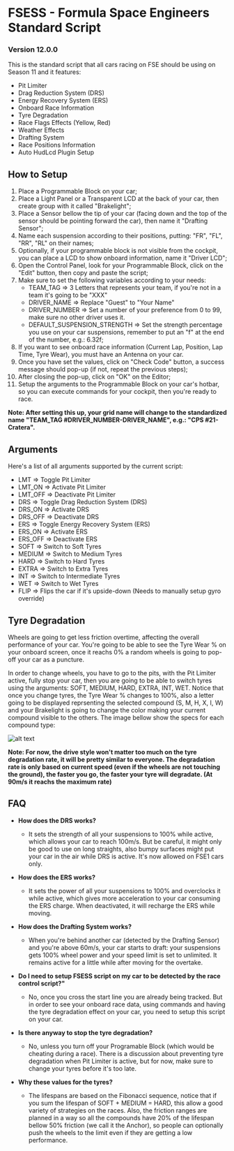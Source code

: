 # FSESS - Formula Space Engineers Standard Script

### Version 12.0.0

This is the standard script that all cars racing on FSE should be using on Season 11 and it features:
- Pit Limiter
- Drag Reduction System (DRS)
- Energy Recovery System (ERS)
- Onboard Race Information
- Tyre Degradation
- Race Flags Effects (Yellow, Red)
- Weather Effects
- Drafting System
- Race Positions Information
- Auto HudLcd Plugin Setup

## How to Setup
1. Place a Programmable Block on your car;
2. Place a Light Panel or a Transparent LCD at the back of your car, then create group with it called "Brakelight";
3. Place a Sensor bellow the tip of your car (facing down and the top of the sensor should be pointing forward the car), then name it "Drafting Sensor";
4. Name each suspension according to their positions, putting: "FR", "FL", "RR", "RL" on their names;
5. Optionally, if your programmable block is not visible from the cockpit, you can place a LCD to show onboard information, name it "Driver LCD";
6. Open the Control Panel, look for your Programmable Block, click on the "Edit" button, then copy and paste the script;
7. Make sure to set the following variables according to your needs:
   - TEAM_TAG => 3 Letters that represents your team, if you're not in a team it's going to be "XXX"
   - DRIVER_NAME => Replace "Guest" to "Your Name"
   - DRIVER_NUMBER => Set a number of your preference from 0 to 99, make sure no other driver uses it.
   - DEFAULT_SUSPENSION_STRENGTH => Set the strength percentage you use on your car suspensions, remember to put an "f" at the end of the number, e.g.: 6.32f;
8. If you want to see onboard race information (Current Lap, Position, Lap Time, Tyre Wear), you must have an Antenna on your car. 
9. Once you have set the values, click on "Check Code" button, a success message should pop-up (if not, repeat the previous steps);
10. After closing the pop-up, click on "OK" on the Editor;
11. Setup the arguments to the Programmable Block on your car's hotbar, so you can execute commands for your cockpit, then you're ready to race.

**Note: After setting this up, your grid name will change to the standardized name "TEAM_TAG #DRIVER_NUMBER-DRIVER_NAME", e.g.: "CPS #21-Cratera".**

## Arguments
Here's a list of all arguments supported by the current script:
- LMT     => Toggle Pit Limiter
- LMT_ON  => Activate Pit Limiter
- LMT_OFF => Deactivate Pit Limiter
- DRS     => Toggle Drag Reduction System (DRS)
- DRS_ON  => Activate DRS
- DRS_OFF => Deactivate DRS
- ERS     => Toggle Energy Recovery System (ERS)
- ERS_ON  => Activate ERS
- ERS_OFF => Deactivate ERS
- SOFT    => Switch to Soft Tyres
- MEDIUM  => Switch to Medium Tyres
- HARD    => Switch to Hard Tyres
- EXTRA   => Switch to Extra Tyres
- INT     => Switch to Intermediate Tyres
- WET     => Switch to Wet Tyres
- FLIP    => Flips the car if it's upside-down (Needs to manually setup gyro override)

## Tyre Degradation
Wheels are going to get less friction overtime, affecting the overall performance of your car. You're going to be able to see the Tyre Wear % on your onboard screen, once it reachs 0% a random wheels is going to pop-off your car as a puncture.

In order to change wheels, you have to go to the pits, with the Pit Limiter active, fully stop your car, then you are going to be able to switch tyres using the arguments: SOFT, MEDIUM, HARD, EXTRA, INT, WET. Notice that once you change tyres, the Tyre Wear % changes to 100%, also a letter going to be displayed reprsenting the selected compound (S, M, H, X, I, W) and your Brakelight is going to change the color making your current compound visible to the others. The image bellow show the specs for each compound type:

![alt text](https://i.imgur.com/FfrX2SZ.png)

**Note: For now, the drive style won't matter too much on the tyre degradation rate, it will be pretty similar to everyone. The degradation rate is only based on current speed (even if the wheels are not touching the ground), the faster you go, the faster your tyre will degradate. (At 90m/s it reachs the maximum rate)**

## FAQ
- **How does the DRS works?**
  - It sets the strength of all your suspensions to 100% while active, which allows your car to reach 100m/s. But be careful, it might only be good to use on long straights, also bumpy surfaces might put your car in the air while DRS is active. It's now allowed on FSE1 cars only.
  
- **How does the ERS works?**
  - It sets the power of all your suspensions to 100% and overclocks it while active, which gives more acceleration to your car consuming the ERS charge. When deactivated, it will recharge the ERS while moving.
  
- **How does the Drafting System works?**
  - When you're behind another car (detected by the Drafting Sensor) and you're above 60m/s, your car starts to draft: your suspensions gets 100% wheel power and your speed limit is set to unlimited. It remains active for a little while after moving for the overtake.
  
- **Do I need to setup FSESS script on my car to be detected by the race control script?"**
  - No, once you cross the start line you are already being tracked. But in order to see your onboard race data, using commands and having the tyre degradation effect on your car, you need to setup this script on your car.
  
- **Is there anyway to stop the tyre degradation?**
  - No, unless you turn off your Programable Block (which would be cheating during a race). There is a discussion about preventing tyre degradation when Pit Limiter is active, but for now, make sure to change your tyres before it's too late.

- **Why these values for the tyres?**
  - The lifespans are based on the Fibonacci sequence, notice that if you sum the lifespan of SOFT + MEDIUM = HARD, this allow a good variety of strategies on the races. Also, the friction ranges are planned in a way so all the compounds have 20% of the lifespan bellow 50% friction (we call it the Anchor), so people can optionally push the wheels to the limit even if they are getting a low performance.
